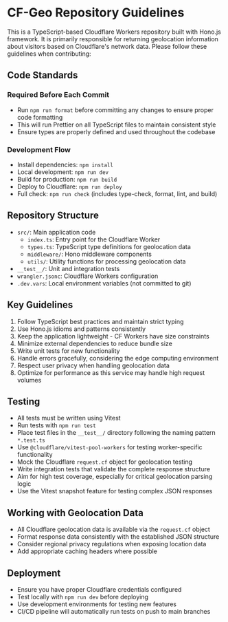 # CF-Geo Repository Guidelines

This is a TypeScript-based Cloudflare Workers repository built with Hono.js framework. It is primarily responsible for returning geolocation information about visitors based on Cloudflare's network data. Please follow these guidelines when contributing:

## Code Standards

### Required Before Each Commit
- Run `npm run format` before committing any changes to ensure proper code formatting
- This will run Prettier on all TypeScript files to maintain consistent style
- Ensure types are properly defined and used throughout the codebase

### Development Flow
- Install dependencies: `npm install`
- Local development: `npm run dev`
- Build for production: `npm run build`
- Deploy to Cloudflare: `npm run deploy`
- Full check: `npm run check` (includes type-check, format, lint, and build)

## Repository Structure
- `src/`: Main application code
  - `index.ts`: Entry point for the Cloudflare Worker
  - `types.ts`: TypeScript type definitions for geolocation data
  - `middleware/`: Hono middleware components
  - `utils/`: Utility functions for processing geolocation data
- `__test__/`: Unit and integration tests
- `wrangler.jsonc`: Cloudflare Workers configuration
- `.dev.vars`: Local environment variables (not committed to git)

## Key Guidelines
1. Follow TypeScript best practices and maintain strict typing
2. Use Hono.js idioms and patterns consistently
3. Keep the application lightweight - CF Workers have size constraints
4. Minimize external dependencies to reduce bundle size
5. Write unit tests for new functionality
6. Handle errors gracefully, considering the edge computing environment
7. Respect user privacy when handling geolocation data
8. Optimize for performance as this service may handle high request volumes

## Testing
- All tests must be written using Vitest
- Run tests with `npm run test`
- Place test files in the `__test__/` directory following the naming pattern `*.test.ts`
- Use `@cloudflare/vitest-pool-workers` for testing worker-specific functionality
- Mock the Cloudflare `request.cf` object for geolocation testing
- Write integration tests that validate the complete response structure
- Aim for high test coverage, especially for critical geolocation parsing logic
- Use the Vitest snapshot feature for testing complex JSON responses

## Working with Geolocation Data
- All Cloudflare geolocation data is available via the `request.cf` object
- Format response data consistently with the established JSON structure
- Consider regional privacy regulations when exposing location data
- Add appropriate caching headers where possible

## Deployment
- Ensure you have proper Cloudflare credentials configured
- Test locally with `npm run dev` before deploying
- Use development environments for testing new features
- CI/CD pipeline will automatically run tests on push to main branches
